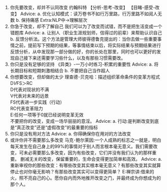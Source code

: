 1. 你先要改变，却并不认同改变
约翰科特
【分析-思考-改变】
【目睹-感受-改变】
Advice:
a. 优化认知模式：读万卷书不如行万里路，行万里路不如阅人无数
b. 保持痛感
Extra:NLP中->理解层次
2. 你急于改变，却不了解自己
我们可以为了改变而试错，而不是把生活变成一个错题库
Advice:
a. 让别人（职业生涯规划师，信得过的前辈）来帮助认识自己
b. 反馈分析法。这个方法是管理大师彼得德鲁克提出的：当你去做一些重要事情之前，提前写下预期的结果，等事情结束以后，将实际结果与预期结果进行反馈分析，从中发现那一部分做的好，你的长处在那里，同时也可以更好的发现自己接下来还需要学习些什么，以及有那些习惯需要改。
3. 你只是没有足够的坚持
《异类》-一万小时练习-积累的重要性
Advice:
a. 将长期目标和短期刺激相结合
b. 不要把自己当作超人
4. 你想要改变，但却做的太少
理查德･贝克哈：描述组织革命条件的变革方程式  
D*V*FS＞RC  
D代表对现状的不满  
V代表对未来的远景  
FS代表进一步实践（行动）  
RC代表变革阻力  
E:任何一项等于0就已经说明变革无效  
不要把你的改变，变成一场华丽丽的意淫。
Advice:
a. 行动:是判断改变到底是“真正改变”还是“虚假改变”的最重要的指标
5. 你只是没有用对方法
Advice:
a. 你得确保你在用对的方法改变
6. 或许你并不需要那么多改变
马克･鲍尔莱因:一个人成熟的标志之一就是，明白每天发生在自己身上的99%的事情对于别人而言根本毫无意义。我们需要改变，可未必需要那么多改变，因为有些改变，它们并没有我们认为的那样重要。
删减无关的改变，保留重要的，生命会变得更加简单和高效。
Advice:
a. 重新审视你的那些改变：有哪些改变其实根本毫无意义？有那些改变其实就算停止也对你毫无影响？有那些改变其实可以变得更简单？
E:禅宗讲:借来的火，照不亮自己的心。愿你自内而外地推开改变之门，并最终成为你想成为的那个人。
